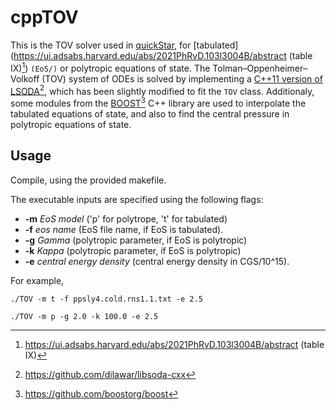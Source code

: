 # cppTOV

This is the TOV solver used in [quickStar](https://github.com/esmyrnio/quickStar), for [tabulated](https://ui.adsabs.harvard.edu/abs/2021PhRvD.103l3004B/abstract (table IX)[^1]) ```(EoS/)``` or polytropic equations of state. 
The Tolman–Oppenheimer–Volkoff (TOV) system of ODEs is solved by implementing a [C++11 version of LSODA](https://github.com/dilawar/libsoda-cxx)[^2], which has been slightly modified to fit the ```TOV``` class. 
Additionaly, some modules from the [BOOST](https://github.com/boostorg/boost)[^3] C++ library are used to interpolate the tabulated equations of state, 
and also to find the central pressure in polytropic equations of state.

## Usage

Compile, using the provided makefile.

The executable inputs are specified using the following flags:

- **-m** *EoS model* ('p' for polytrope, 't' for tabulated)
- **-f** *eos name* (EoS file name, if EoS is tabulated).
- **-g** *Gamma* (polytropic parameter, if EoS is polytropic)
- **-k** *Kappa* (polytropic parameter, if EoS is polytropic)
- **-e** *central energy density* (central energy density in CGS/10^15).

For example,

```
./TOV -m t -f ppsly4.cold.rns1.1.txt -e 2.5
```
```
./TOV -m p -g 2.0 -k 100.0 -e 2.5
```


[^1]:https://ui.adsabs.harvard.edu/abs/2021PhRvD.103l3004B/abstract (table IX)
[^2]:https://github.com/dilawar/libsoda-cxx
[^3]:https://github.com/boostorg/boost

